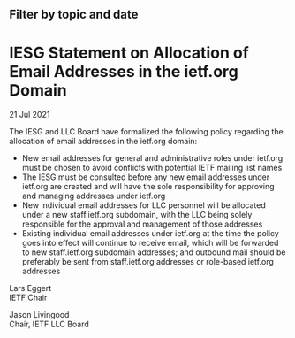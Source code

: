 Filter by topic and date
------------------------

IESG Statement on Allocation of Email Addresses in the ietf.org Domain
======================================================================

21 Jul 2021

The IESG and LLC Board have formalized the following policy regarding the allocation of email addresses in the ietf.org domain:

* New email addresses for general and administrative roles under ietf.org must be chosen to avoid conflicts with potential IETF mailing list names
* The IESG must be consulted before any new email addresses under ietf.org are created and will have the sole responsibility for approving and managing addresses under ietf.org
* New individual email addresses for LLC personnel will be allocated under a new staff.ietf.org subdomain, with the LLC being solely responsible for the approval and management of those addresses
* Existing individual email addresses under ietf.org at the time the policy goes into effect will continue to receive email, which will be forwarded to new staff.ietf.org subdomain addresses; and outbound mail should be preferably be sent from staff.ietf.org addresses or role-based ietf.org addresses

Lars Eggert  
IETF Chair  
  


Jason Livingood  
Chair, IETF LLC Board

